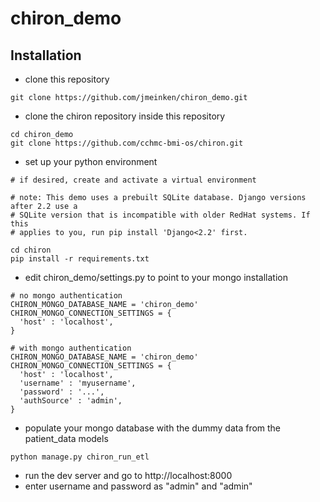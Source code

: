 # chiron_demo

## Installation

- clone this repository
```
git clone https://github.com/jmeinken/chiron_demo.git
```
- clone the chiron repository inside this repository
```
cd chiron_demo
git clone https://github.com/cchmc-bmi-os/chiron.git
```
- set up your python environment
```
# if desired, create and activate a virtual environment

# note: This demo uses a prebuilt SQLite database. Django versions after 2.2 use a 
# SQLite version that is incompatible with older RedHat systems. If this
# applies to you, run pip install 'Django<2.2' first.

cd chiron
pip install -r requirements.txt
```
- edit chiron_demo/settings.py to point to your mongo installation
```
# no mongo authentication
CHIRON_MONGO_DATABASE_NAME = 'chiron_demo'
CHIRON_MONGO_CONNECTION_SETTINGS = {
  'host' : 'localhost',
}

# with mongo authentication
CHIRON_MONGO_DATABASE_NAME = 'chiron_demo'
CHIRON_MONGO_CONNECTION_SETTINGS = {
  'host' : 'localhost',
  'username' : 'myusername',
  'password' : '...',
  'authSource' : 'admin',
}
```
- populate your mongo database with the dummy data from the patient_data models
```
python manage.py chiron_run_etl
```
- run the dev server and go to http://localhost:8000
- enter username and password as "admin" and "admin"

